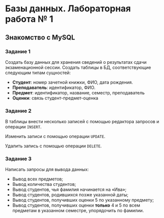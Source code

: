 # Базы данных. Лабораторная работа № 1

## Знакомство с MySQL

### Задание 1

Создать базу данных для хранения сведений о результатах сдачи
экзаменационной сессии. Создать таблицы в БД, соответствующие
следующим типам сущностей:
- **Студент**: номер зачетной книжки, ФИО, дата рождения.
- **Преподаватель**: идентификатор, ФИО.
- **Предмет**: идентификатор, название, семестр, преподаватель
- **Оценки**: связь студент-предмет-оценка

### Задание 2

В таблицы внести несколько записей с помощью редактора запросов
и операции `INSERT`.

Изменить записи с помощью операции `UPDATE`.

Удалить запись с помощью операции `DELETE`.

### Задание 3

Написать запросы для вывода данных:
- Вывод всех предметов;
- Вывод количества студентов;
- Вывод студентов, чья фамилия начинается на «Ива»;
- Вывод студентов, родившихся позже указанной даты;
- Вывод студентов, получивших оценки 5 по указанному предмету;
- Вывод студентов, получивших оценки **только** 4 и 5 по всем предметам
в указанном семестре, упорядочить по фамилии.